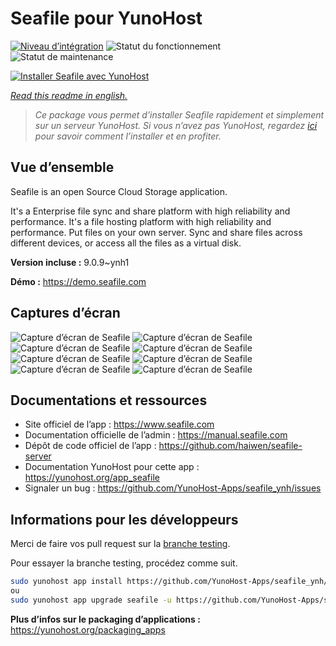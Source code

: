 <!--
N.B.: This README was automatically generated by https://github.com/YunoHost/apps/tree/master/tools/README-generator
It shall NOT be edited by hand.
-->

# Seafile pour YunoHost

[![Niveau d’intégration](https://dash.yunohost.org/integration/seafile.svg)](https://dash.yunohost.org/appci/app/seafile) ![Statut du fonctionnement](https://ci-apps.yunohost.org/ci/badges/seafile.status.svg) ![Statut de maintenance](https://ci-apps.yunohost.org/ci/badges/seafile.maintain.svg)

[![Installer Seafile avec YunoHost](https://install-app.yunohost.org/install-with-yunohost.svg)](https://install-app.yunohost.org/?app=seafile)

*[Read this readme in english.](./README.md)*

> *Ce package vous permet d’installer Seafile rapidement et simplement sur un serveur YunoHost.
Si vous n’avez pas YunoHost, regardez [ici](https://yunohost.org/#/install) pour savoir comment l’installer et en profiter.*

## Vue d’ensemble

Seafile is an open Source Cloud Storage application.

It's a Enterprise file sync and share platform with high reliability and performance. It's a file hosting platform with high reliability and performance. Put files on your own server. Sync and share files across different devices, or access all the files as a virtual disk.


**Version incluse :** 9.0.9~ynh1

**Démo :** https://demo.seafile.com

## Captures d’écran

![Capture d’écran de Seafile](./doc/screenshots/mobile-ios-client.jpg)
![Capture d’écran de Seafile](./doc/screenshots/drive-client.png)
![Capture d’écran de Seafile](./doc/screenshots/file-locking.jpg)
![Capture d’écran de Seafile](./doc/screenshots/access-logs.jpg)
![Capture d’écran de Seafile](./doc/screenshots/file-history.png)
![Capture d’écran de Seafile](./doc/screenshots/wiki_en.png)
![Capture d’écran de Seafile](./doc/screenshots/sharing-dialog.png)
![Capture d’écran de Seafile](./doc/screenshots/sync-client.jpg)

## Documentations et ressources

* Site officiel de l’app : <https://www.seafile.com>
* Documentation officielle de l’admin : <https://manual.seafile.com>
* Dépôt de code officiel de l’app : <https://github.com/haiwen/seafile-server>
* Documentation YunoHost pour cette app : <https://yunohost.org/app_seafile>
* Signaler un bug : <https://github.com/YunoHost-Apps/seafile_ynh/issues>

## Informations pour les développeurs

Merci de faire vos pull request sur la [branche testing](https://github.com/YunoHost-Apps/seafile_ynh/tree/testing).

Pour essayer la branche testing, procédez comme suit.

``` bash
sudo yunohost app install https://github.com/YunoHost-Apps/seafile_ynh/tree/testing --debug
ou
sudo yunohost app upgrade seafile -u https://github.com/YunoHost-Apps/seafile_ynh/tree/testing --debug
```

**Plus d’infos sur le packaging d’applications :** <https://yunohost.org/packaging_apps>